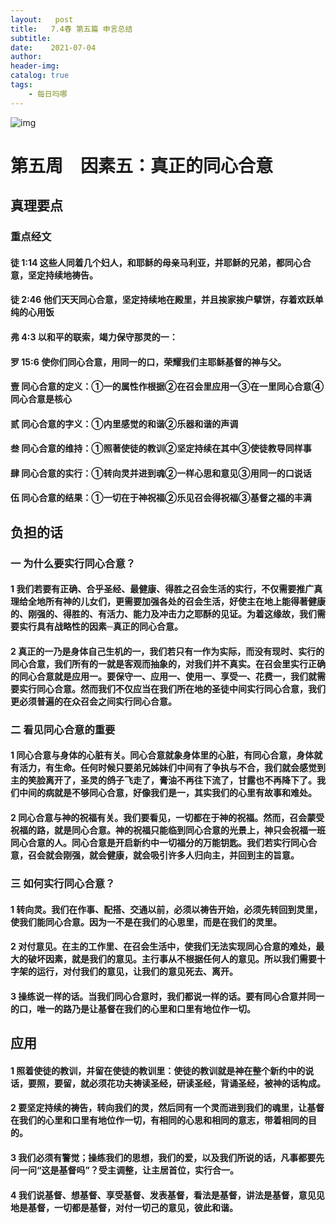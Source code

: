 ```yaml
---
layout:   post
title:   7.4春 第五篇 申言总结
subtitle:  
date:    2021-07-04
author:   
header-img: 
catalog: true
tags:
    - 每日吗哪
---
```



![img](https://images.unsplash.com/photo-1429041966141-44d228a42775?ixlib=rb-1.2.1&q=85&fm=jpg&crop=entropy&cs=srgb&w=3600)

# 第五周　因素五：真正的同心合意

## 真理要点

### 重点经文

#### 徒 1:14 这些人同着几个妇人，和耶稣的母亲马利亚，并耶稣的兄弟，都同心合意，坚定持续地祷告。

#### 徒 2:46 他们天天同心合意，坚定持续地在殿里，并且挨家挨户擘饼，存着欢跃单纯的心用饭

#### 弗 4:3 以和平的联索，竭力保守那灵的一：

#### 罗 15:6 使你们同心合意，用同一的口，荣耀我们主耶稣基督的神与父。

#### 壹 同心合意的定义：①一的属性作根据②在召会里应用一③在一里同心合意④同心合意是核心

#### 贰 同心合意的字义：①内里感觉的和谐②乐器和谐的声调

#### 叁 同心合意的维持：①照著使徒的教训②坚定持续在其中③使徒教导同样事

#### 肆 同心合意的实行：①转向灵并进到魂②一样心思和意见③用同一的口说话

#### 伍 同心合意的结果：①一切在于神祝福②乐见召会得祝福③基督之福的丰满

## 负担的话

### 一 为什么要实行同心合意？

#### 1 我们若要有正确、合乎圣经、最健康、得胜之召会生活的实行，不仅需要推广真理给全地所有神的儿女们，更需要加强各处的召会生活，好使主在地上能得著健康的、刚强的、得胜的、有活力、能力及冲击力之耶酥的见证。为着这缘故，我们需要实行具有战略性的因素─真正的同心合意。

#### 2 真正的一乃是身体自己生机的一，我们若只有一作为实际，而没有现时、实行的同心合意，我们所有的一就是客观而抽象的，对我们并不真实。在召会里实行正确的同心合意就是应用一。要保守一、应用一、使用一、享受一、花费一，我们就需要实行同心合意。然而我们不仅应当在我们所在地的圣徒中间实行同心合意，我们更必须普遍的在众召会之间实行同心合意。

### 二 看见同心合意的重要

#### 1 同心合意与身体的心脏有关。同心合意就象身体里的心脏，有同心合意，身体就有活力，有生命。任何时候只要弟兄姊妹们中间有了争执与不合，我们就会感觉到主的笑脸离开了，圣灵的鸽子飞走了，膏油不再往下流了，甘露也不再降下了。我们中间的病就是不够同心合意，好像我们是一，其实我们的心里有故事和难处。

#### 2 同心合意与神的祝福有关。我们要看见，一切都在于神的祝福。然而，召会蒙受祝福的路，就是同心合意。神的祝福只能临到同心合意的光景上，神只会祝福一班同心合意的人。同心合意是开启新约中一切福分的万能钥匙。我们若实行同心合意，召会就会刚强，就会健康，就会吸引许多人归向主，并回到主的旨意。

### 三 如何实行同心合意？

#### 1 转向灵。我们在作事、配搭、交通以前，必须以祷告开始，必须先转回到灵里，使我们能同心合意。因为一不是在我们的心思里，而是在我们的灵里。

#### 2 对付意见。在主的工作里、在召会生活中，使我们无法实现同心合意的难处，最大的破坏因素，就是我们的意见。主行事从不根据任何人的意见。所以我们需要十字架的运行，对付我们的意见，让我们的意见死去、离开。

#### 3 操练说一样的话。当我们同心合意时，我们都说一样的话。要有同心合意并同一的口，唯一的路乃是让基督在我们的心里和口里有地位作一切。

## 应用

#### 1 照着使徒的教训，并留在使徒的教训里：使徒的教训就是神在整个新约中的说话，要照，要留，就必须花功夫祷读圣经，研读圣经，背诵圣经，被神的话构成。

#### 2 要坚定持续的祷告，转向我们的灵，然后同有一个灵而进到我们的魂里，让基督在我们的心里和口里有地位作一切，有相同的心思和相同的意志，带着相同的目的。

#### 3 我们必须有警觉；操练我们的思想，我们的爱，以及我们所说的话，凡事都要先问一问“这是基督吗”？受主调整，让主居首位，实行合一。

#### 4 我们说基督、想基督、享受基督、发表基督，看法是基督，讲法是基督，意见见地是基督，一切都是基督，对付一切己的意见，彼此和谐。

